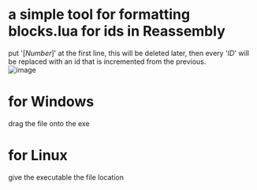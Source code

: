 # a simple tool for formatting blocks.lua for ids in Reassembly
put '$[Number]$' at the first line, this will be deleted later, then every '$ID$' will be replaced with an id that is incremented from the previous.<br />
![image](https://github.com/user-attachments/assets/f3fb6d20-7f6e-4517-84c5-014e45559577)<br />
# for Windows<br />
  drag the file onto the exe<br />
# for Linux<br />
  give the executable the file location<br />
